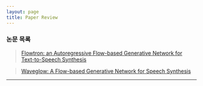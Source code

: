 ```yaml
---
layout: page
title: Paper Review
---
```


###  논문 목록 

> [Flowtron: an Autoregressive Flow-based Generative Network for Text-to-Speech Synthesis](https://arxiv.org/abs/2005.05957)

> [Waveglow: A Flow-based Generative Network for Speech Synthesis](https://ieeexplore.ieee.org/abstract/document/8683143)

---

